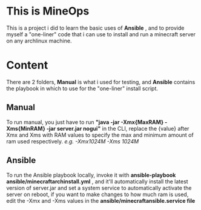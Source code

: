# This is MineOps

This is a project i did to learn the basic uses of **Ansible** , and to provide myself a "one-liner" code that i can use to install and run a minecraft server on any archlinux machine.


# Content
There are 2 folders, **Manual** is what i used for testing, and **Ansible** contains the playbook in which to use for the "one-liner" install script.

## Manual

To run manual, you just have to run **"java -jar -Xmx{MaxRAM} -Xms{MinRAM} -jar server.jar nogui"** in the CLI, replace the {value} after Xmx and Xms with RAM values to specify the max and minimum amount of ram used respectively. *e.g. -Xmx1024M -Xms 1024M*

## Ansible
To run the Ansible playbook locally, invoke it with **ansible-playbook ansible/minecraftarchinstall.yml** , and it'll automatically install the latest version of server.jar and set a system service to automatically activate the server on reboot, if you want to make changes to how much ram is used, edit the -Xmx and -Xms values in the **ansible/minecraftansible.service file**